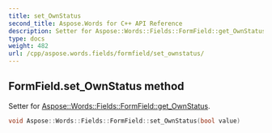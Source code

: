 ```yaml
---
title: set_OwnStatus
second_title: Aspose.Words for C++ API Reference
description: Setter for Aspose::Words::Fields::FormField::get_OwnStatus. 
type: docs
weight: 482
url: /cpp/aspose.words.fields/formfield/set_ownstatus/
---
```

## FormField.set_OwnStatus method


Setter for [Aspose::Words::Fields::FormField::get_OwnStatus](../get_ownstatus/).

```cpp
void Aspose::Words::Fields::FormField::set_OwnStatus(bool value)
```

